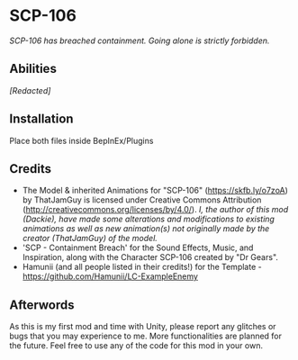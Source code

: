 # SCP-106
*SCP-106 has breached containment.*
*Going alone is strictly forbidden.*

## Abilities
*[Redacted]*

## Installation
Place both files inside BepInEx/Plugins

## Credits
- The Model & inherited Animations for "SCP-106" (https://skfb.ly/o7zoA) by ThatJamGuy is licensed under Creative Commons Attribution (http://creativecommons.org/licenses/by/4.0/). *I, the author of this mod (Dackie), have made some alterations and modifications to existing animations as well as new animation(s) not originally made by the creator (ThatJamGuy) of the model.*
- 'SCP - Containment Breach' for the Sound Effects, Music, and Inspiration, along with the Character SCP-106 created by "Dr Gears".
- Hamunii (and all people listed in their credits!) for the Template - https://github.com/Hamunii/LC-ExampleEnemy

## Afterwords
As this is my first mod and time with Unity, please report any glitches or bugs that you may experience to me. More functionalities are planned for the future. Feel free to use any of the code for this mod in your own.